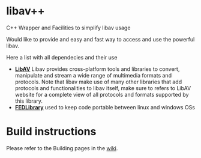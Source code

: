 # libav++
C++ Wrapper and Facilities to simplify libav usage

Would like to provide and easy and fast way to access and use the powerful libav. 

Here a list with all dependecies and their use

 - [**LibAV**](https://www.libav.org/) Libav provides cross-platform tools and libraries to convert, manipulate and stream a wide range of multimedia formats and protocols. Note that libav make use of many other libraries that add protocols and functionalities to libav itself, make sure to refers to LibAV website for a complete view of all protocols and formats supported by this library.
 - [**FEDLibrary**](http://fedlibrary.sourceforge.net/) used to keep code portable between linux and windows OSs

# Build instructions

Please refer to the Building pages in the [wiki](https://github.com/fe-dagostino/libavcpp/wiki).


